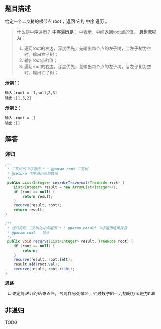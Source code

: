## 题目描述
给定一个二叉树的根节点 root ，返回 它的 中序 遍历 。

> 什么是中序遍历？
> **中序遍历是**：
> 		中表示，中间返回root点的值。
> **具体流程为**：
> 1. 遍历root的左边，深度优先，先输出每个点的左子树，当左子树为空时，输出右子树；
> 2. 输出root点的值；
> 3. 遍历root的右边，深度优先，先输出每个点的左子树，当左子树为空时，输出右子树；


**示例 1：** 
```
输入：root = [1,null,2,3]
输出：[1,3,2]
```
**示例 2：** 
```
输入：root = []
输出：[]
```

## 解答
### 递归
```java
/**  
 * 二叉树的中序遍历 * * @param root 二叉树  
 * @return 中序遍历后的数组  
 */
 public List<Integer> inorderTraversal(TreeNode root) {  
    List<Integer> result = new ArrayList<Integer>();  
    if (root == null) {  
        return result;  
    }  
    recurve(result, root);  
    return result;  
}  
  
/**  
 * 递归实现,二叉树的中序遍历 * * @param result 中序遍历结果存放  
 * @param root   节点  
 */
 public void recurve(List<Integer> result, TreeNode root) {  
    if (root == null) {  
        return;  
    }  
    recurve(result, root.left);  
    result.add(root.val);  
    recurve(result, root.right);  
}
```

**思路**
1. 确定好递归的结束条件，否则容易死循环。针对数字的一刀切的方法是为null

## 非递归
TODO


